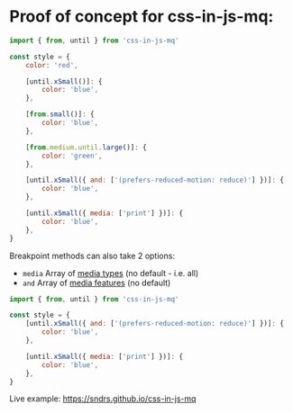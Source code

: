 # Proof of concept for css-in-js-mq:

```js
import { from, until } from 'css-in-js-mq'

const style = {
	color: 'red',

	[until.xSmall()]: {
		color: 'blue',
	},

	[from.small()]: {
		color: 'blue',
	},

	[from.medium.until.large()]: {
		color: 'green',
	},

	[until.xSmall({ and: ['(prefers-reduced-motion: reduce)'] })]: {
		color: 'blue',
	},

	[until.xSmall({ media: ['print'] })]: {
		color: 'blue',
	},
}
```

Breakpoint methods can also take 2 options:
- `media` Array of [media types](https://developer.mozilla.org/en-US/docs/Web/CSS/Media_Queries/Using_media_queries#Media_types) (no default - i.e. all)
- `and` Array of [media features](https://developer.mozilla.org/en-US/docs/Web/CSS/Media_Queries/Using_media_queries#Media_features) (no default)

```js
import { from, until } from 'css-in-js-mq'

const style = {
	[until.xSmall({ and: ['(prefers-reduced-motion: reduce)'] })]: {
		color: 'blue',
	},

	[until.xSmall({ media: ['print'] })]: {
		color: 'blue',
	},
}
```

Live example: https://sndrs.github.io/css-in-js-mq
